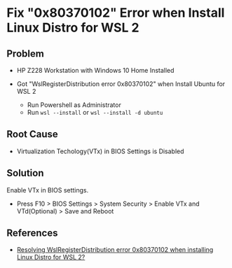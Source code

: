 # Fix "0x80370102" Error when Install Linux Distro for WSL 2

## Problem
* HP Z228 Workstation with Windows 10 Home Installed
* Got "WslRegisterDistribution error 0x80370102" when Install Ubuntu for WSL 2

  * Run Powershell as Administrator
  * Run `wsl --install` or `wsl --install -d ubuntu`

## Root Cause
* Virtualization Techology(VTx) in BIOS Settings is Disabled

## Solution
Enable VTx in BIOS settings. 

* Press F10 > BIOS Settings > System Security > Enable VTx and VTd(Optional) > Save and Reboot

## References
* [Resolving WslRegisterDistribution error 0x80370102 when installing Linux Distro for WSL 2?](https://answers.microsoft.com/en-us/windows/forum/all/resolving-wslregisterdistribution-error-0x80370102/412cf42b-1424-444c-bb95-4aa2b5fe5eaf)
